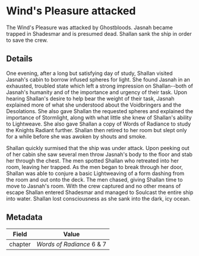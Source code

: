 # Wind's Pleasure attacked
The Wind's Pleasure was attacked by Ghostbloods. Jasnah became trapped in Shadesmar and is presumed dead. Shallan sank the ship in order to save the crew.

## Details
One evening, after a long but satisfying day of study, Shallan visited Jasnah's cabin to borrow infused spheres for light. She found Jasnah in an exhausted, troubled state which left a strong impression on Shallan--both of Jasnah's humanity and of the importance and urgency of their task. Upon hearing Shallan's desire to help bear the weight of their task, Jasnah explained more of what she understood about the Voidbringers and the Desolations. She also gave Shallan the requested spheres and explained the importance of Stormlight, along with what little she knew of Shallan's ability to Lightweave. She also gave Shallan a copy of Words of Radiance to study the Knights Radiant further. Shallan then retired to her room but slept only for a while before she was awoken by shouts and smoke. 

Shallan quickly surmised that the ship was under attack. Upon peeking out of her cabin she saw several men throw Jasnah's body to the floor and stab her through the chest. The men spotted Shallan who retreated into her room, leaving her trapped. As the men began to break through her door, Shallan was able to conjure a basic Lightweaving of a form dashing from the room and out onto the deck. The men chased, giving Shallan time to move to Jasnah's room. With the crew captured and no other means of escape Shallan entered Shadesmar and managed to Soulcast the entire ship into water. Shallan lost consciousness as she sank into the dark, icy ocean.

## Metadata
| Field | Value |
| ----- | ----- |
| chapter | *Words of Radiance* 6 & 7 |
